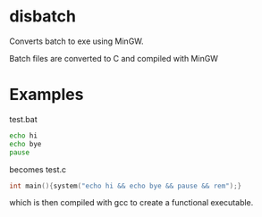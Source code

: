 # disbatch
Converts batch to exe using MinGW.

Batch files are converted to C and compiled with MinGW

# Examples
test.bat
```bat
echo hi
echo bye
pause
```
becomes
test.c
```c
int main(){system("echo hi && echo bye && pause && rem");}
```
which is then compiled with gcc to create a functional executable.
